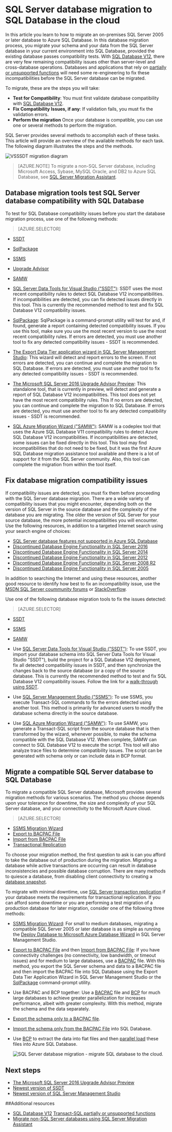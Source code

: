 <properties
   pageTitle="SQL Server database migration to SQL Database | Microsoft Azure"
   description="Learn how about on-premises SQL Server database migration to Azure SQL Database in the cloud. Use database migration tools to test compatibility prior to database migration."
   keywords="database migration,sql server database migration,database migration tools,migrate database,migrate sql database"
   services="sql-database"
   documentationCenter=""
   authors="CarlRabeler"
   manager="jhubbard"
   editor=""/>

<tags
   ms.service="sql-database"
   ms.devlang="NA"
   ms.topic="article"
   ms.tgt_pltfrm="NA"
   ms.workload="sqldb-migrate"
   ms.date="06/07/2016"
   ms.author="carlrab"/>

# SQL Server database migration to SQL Database in the cloud

In this article you learn to how to migrate an on-premises SQL Server 2005 or later database to Azure SQL Database. In this database migration process, you migrate your schema and your data from the SQL Server database in your current environment into SQL Database, provided the existing database passes compatibility tests. With [SQL Database V12](sql-database-v12-whats-new.md), there are very few remaining compatibility issues other than server-level and cross-database operations. Databases and applications that rely on [partially or unsupported functions](sql-database-transact-sql-information.md) will need some re-engineering  to fix these incompatibilities before the SQL Server database can be migrated.

To migrate, these are the steps you will take:

- **Test for Compatibility**: You must first validate database compatibility with [SQL Database V12](sql-database-v12-whats-new.md). 
- **Fix Compatibility Issues, if any**: If validation fails, you must fix the validation errors.  
- **Perform the migration** Once your database is compatible, you can use one or several methods to perform the migration. 

SQL Server provides several methods to accomplish each of these tasks. This article will provide an overview of the available methods for each task. The following diagram illustrates the steps and the methods.

  ![VSSSDT migration diagram](./media/sql-database-cloud-migrate/03VSSSDTDiagram.png)
  
 > [AZURE.NOTE] To migrate a non-SQL Server database, including Microsoft Access, Sybase, MySQL Oracle, and DB2 to Azure SQL Database, see [SQL Server Migration Assistant](http://blogs.msdn.com/b/ssma/).

## Database migration tools test SQL Server database compatibility with SQL Database

To test for SQL Database compatibility issues before you start the database migration process, use one of the following methods:

> [AZURE.SELECTOR]
- [SSDT](sql-database-cloud-migrate-fix-compatibility-issues-ssdt.md)
- [SqlPackage](sql-database-cloud-migrate-determine-compatibility-sqlpackage.md)
- [SSMS](sql-database-cloud-migrate-determine-compatibility-ssms.md)
- [Upgrade Advisor](http://www.microsoft.com/download/details.aspx?id=48119)
- [SAMW](sql-database-cloud-migrate-fix-compatibility-issues.md)

- [SQL Server Data Tools for Visual Studio ("SSDT")](sql-database-cloud-migrate-fix-compatibility-issues-ssdt.md): SSDT uses the most recent compatibility rules to detect SQL Database V12 incompatibilities. If incompatibilities are detected, you can fix detected issues directly in this tool. This is currently the recommended method to test and fix SQL Database V12 compatibility issues. 
- [SqlPackage](sql-database-cloud-migrate-determine-compatibility-sqlpackage.md): SqlPackage is a command-prompt utility will test for and, if found, generate a report containing detected compatibility issues. If you use this tool, make sure you use the most recent version to use the most recent compatibility rules. If errors are detected, you must use another tool to fix any detected compatibility issues - SSDT is recommended.  
- [The Export Data Tier application wizard in SQL Server Management Studio](sql-database-cloud-migrate-determine-compatibility-ssms.md): This wizard will detect and report errors to the screen. If not errors are detected, you can continue and complete the migration to SQL Database. If errors are detected, you must use another tool to fix any detected compatibility issues - SSDT is recommended.
- [The Microsoft SQL Server 2016 Upgrade Advisor Preview](http://www.microsoft.com/download/details.aspx?id=48119): This standalone tool, that is currently in preview, will detect and generate a report of SQL Database V12 incompatibilities. This tool does not yet have the most recent compatibility rules. This If no errors are detected, you can continue and complete the migration to SQL Database. If errors are detected, you must use another tool to fix any detected compatibility issues - SSDT is recommended. 
- [SQL Azure Migration Wizard ("SAMW")](sql-database-cloud-migrate-fix-compatibility-issues.md): SAMW is a codeplex tool that uses the Azure SQL Database V11 compatibility rules to detect Azure SQL Database V12 incompatibilities. If incompatibilities are detected, some issues can be fixed directly in this tool. This tool may find incompatibilities that do not need to be fixed, but it was the first Azure SQL Database migration assistance tool available and there is a lot of support for it from the SQL Server community. Also, this tool can complete the migration from within the tool itself. 

## Fix database migration compatibility issues

If compatibility issues are detected, you must fix them before proceeding with the SQL Server database migration. There are a wide variety of compatibility issues that you might encounter, depending both on the version of SQL Server in the source database and the complexity of the database you are migrating. The older the version of SQL Server for your source database, the more potential incompatibilities you will encounter. Use the following resources, in addition to a targeted Internet search using your search engine of choices:

- [SQL Server database features not supported in Azure SQL Database](sql-database-transact-sql-information.md)
- [Discontinued Database Engine Functionality in SQL Server 2016](https://msdn.microsoft.com/library/ms144262%28v=sql.130%29)
- [Discontinued Database Engine Functionality in SQL Server 2014](https://msdn.microsoft.com/library/ms144262%28v=sql.120%29)
- [Discontinued Database Engine Functionality in SQL Server 2012](https://msdn.microsoft.com/library/ms144262%28v=sql.110%29)
- [Discontinued Database Engine Functionality in SQL Server 2008 R2](https://msdn.microsoft.com/library/ms144262%28v=sql.105%29)
- [Discontinued Database Engine Functionality in SQL Server 2005](https://msdn.microsoft.com/library/ms144262%28v=sql.90%29)

In addition to searching the Internet and using these resources, another good resource to identify how best to fix an incompatibility issue, use the [MSDN SQL Server coummunity forums](https://social.msdn.microsoft.com/Forums/sqlserver/home?category=sqlserver) or [StackOverflow](http://stackoverflow.com/).

Use one of the following database migration tools to fix the issues detected:

> [AZURE.SELECTOR]
- [SSDT](sql-database-cloud-migrate-fix-compatibility-issues-ssdt.md)
- [SSMS](sql-database-cloud-migrate-fix-compatibility-issues-ssms.md)
- [SAMW](sql-database-cloud-migrate-fix-compatibility-issues.md)

- Use [SQL Server Data Tools for Visual Studio ("SSDT")](sql-database-cloud-migrate-fix-compatibility-issues-ssdt.md): To use SSDT, you import your database schema into SQL Server Data Tools for Visual Studio "SSDT"), build the project for a SQL Database V12 deployment, fix all detected compatibility issues in SSDT, and then synchronize the changes back to the source database (or a copy of the source database. This is currently the recommended method to test and fix SQL Database V12 compatibility issues. Follow the link for a [walk-through using SSDT](sql-database-cloud-migrate-fix-compatibility-issues-ssdt.md).
- Use [SQL Server Management Studio ("SSMS")](sql-database-cloud-migrate-fix-compatibility-issues-ssms.md): To use SSMS, you execute Transact-SQL commands to fix the errors detected using another tool. This method is primarily for advanced users to modify the database schema directly in the source database. 
- Use [SQL Azure Migration Wizard ("SAMW")](sql-database-cloud-migrate-fix-compatibility-issues.md): To use SAMW, you generate a Transact-SQL script from the source database that is then transformed by the wizard, whenever possible, to make the schema compatible with the SQL Database V12. When complete, SAMW can connect to SQL Database V12 to execute the script. This tool will also analyze trace files to determine compatibility issues. The script can be generated with schema only or can include data in BCP format.

## Migrate a compatible SQL Server database to SQL Database

To migrate a compatible SQL Server database, Microsoft provides several migration methods for various scenarios. The method you choose depends upon your tolerance for downtime, the size and complexity of your SQL Server database, and your connectivity to the Microsoft Azure cloud.  

> [AZURE.SELECTOR]
- [SSMS Migration Wizard](sql-database-cloud-migrate-compatible-using-ssms-migration-wizard.md)
- [Export to BACPAC File](sql-database-cloud-migrate-compatible-export-bacpac-ssms.md)
- [Import from BACPAC File](sql-database-cloud-migrate-compatible-import-bacpac-ssms.md)
- [Transactional Replication](sql-database-cloud-migrate-compatible-using-transactional-replication.md)

To choose your migration method, the first question to ask is can you afford to take the database out of production during the migration. Migrating a database while active transactions are occurring can result in database inconsistencies and possible database corruption. There are many methods to quiesce a database, from disabling client connectivity to creating a [database snapshot](https://msdn.microsoft.com/library/ms175876.aspx).

To migrate with minimal downtime, use [SQL Server transaction replication](sql-database-cloud-migrate-compatible-using-transactional-replication.md) if your database meets the requirements for transactional replication. If you can afford some downtime or you are performing a test migration of a production database for later migration, consider one of the following three methods:

- [SSMS Migration Wizard](sql-database-cloud-migrate-compatible-using-ssms-migration-wizard.md): For small to medium databases, migrating a compatible SQL Server 2005 or later database is as simple as running the [Deploy Database to Microsoft Azure Database Wizard](sql-database-cloud-migrate-compatible-using-ssms-migration-wizard.md) in SQL Server Management Studio.
- [Export to BACPAC File](sql-database-cloud-migrate-compatible-export-bacpac-ssms.md) and then [Import from BACPAC File](sql-database-cloud-migrate-compatible-import-bacpac-ssms.md): If you have connectivity challenges (no connectivity, low bandwidth, or timeout issues) and for medium to large databases, use a [BACPAC](https://msdn.microsoft.com/library/ee210546.aspx#Anchor_4) file. With this method, you export the SQL Server schema and data to a BACPAC file and then import the BACPAC file into SQL Database using the Export Data Tier Application Wizard in SQL Server Management Studio or the [SqlPackage](https://msdn.microsoft.com/library/hh550080.aspx) command-prompt utility.
- Use BACPAC and BCP together: Use a [BACPAC](https://msdn.microsoft.com/library/ee210546.aspx#Anchor_4) file and [BCP](https://msdn.microsoft.com/library/ms162802.aspx) for much large databases to achieve greater parallelization for increases performance, albeit with greater complexity. With this method, migrate the schema and the data separately.
 - [Export the schema only to a BACPAC file](sql-database-cloud-migrate-compatible-export-bacpac-ssms.md).
 - [Import the schema only from the BACPAC File](sql-database-cloud-migrate-compatible-import-bacpac-ssms.md) into SQL Database.
 - Use [BCP](https://msdn.microsoft.com/library/ms162802.aspx) to extract the data into flat files and then [parallel load](https://technet.microsoft.com/library/dd425070.aspx) these files into Azure SQL Database.

	 ![SQL Server database migration - migrate SQL database to the cloud.](./media/sql-database-cloud-migrate/01SSMSDiagram_new.png)

## Next steps

- [The Microsoft SQL Server 2016 Upgrade Advisor Preview](http://www.microsoft.com/download/details.aspx?id=48119)
- [Newest version of SSDT](https://msdn.microsoft.com/library/mt204009.aspx)
- [Newest version of SQL Server Management Studio](https://msdn.microsoft.com/library/mt238290.aspx)

##Additional resources

- [SQL Database V12](sql-database-v12-whats-new.md)
[Transact-SQL partially or unsupported functions](sql-database-transact-sql-information.md)
- [Migrate non-SQL Server databases using SQL Server Migration Assistant](http://blogs.msdn.com/b/ssma/)
